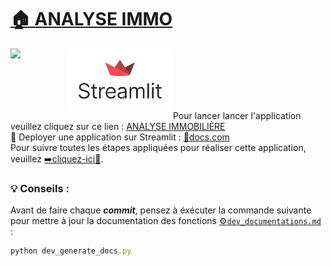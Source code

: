 # [🏠 ANALYSE IMMO](https://quizappdelpgcp.streamlit.app/)

<p align="left"> 
    <a href="https://app.netlify.com/teams/smdlabtech">
        <img width="90"src="assets/img/senlab_ia_gen.ico" align="left"></img>
    </a>
    <a href="https://share.streamlit.io/">
        <img width="170"src="assets/img/streamlit_icon.png" align="left"></img>
    </a>
</p><br><br><br><br><br>

Pour lancer lancer l'application veuillez cliquez sur ce lien : [ANALYSE IMMOBILIÈRE](https://quizappdelpgcp.streamlit.app/)  
🚀 Deployer une application sur Streamlit : [📕docs.com](https://docs.streamlit.io/deploy/streamlit-community-cloud/deploy-your-app)  
Pour suivre toutes les étapes appliquées pour réaliser cette application, veuillez [➡️cliquez-ici🔗](demarches.md).



<!--------------------->
### 💡 Conseils : 
Avant de faire chaque ***commit***, pensez à éxécuter la commande suivante pour mettre à jour la documentation des fonctions [⚙️```dev_documentations.md```](/dev_documentations.md) : 
```javascript copy
python dev_generate_docs.py
```